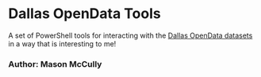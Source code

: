 # Dallas OpenData Tools
A set of PowerShell tools for interacting with the [Dallas OpenData datasets](https://www.dallasopendata.com/browse?limitTo=datasets&provenance=official) in a way that is interesting to me!

### Author: Mason McCully